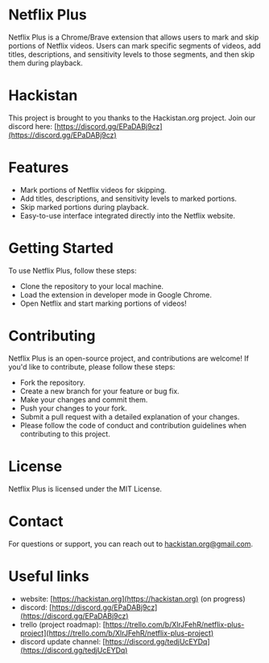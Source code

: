 # Netflix Plus
Netflix Plus is a Chrome/Brave extension that allows users to mark and skip portions of Netflix videos. Users can mark specific segments of videos, add titles, descriptions, and sensitivity levels to those segments, and then skip them during playback.

# Hackistan
This project is brought to you thanks to the Hackistan.org project. Join our discord here:
[https://discord.gg/EPaDABj9cz](https://discord.gg/EPaDABj9cz)

# Features
- Mark portions of Netflix videos for skipping.
- Add titles, descriptions, and sensitivity levels to marked portions.
- Skip marked portions during playback.
- Easy-to-use interface integrated directly into the Netflix website.

# Getting Started
To use Netflix Plus, follow these steps:
- Clone the repository to your local machine.
- Load the extension in developer mode in Google Chrome.
- Open Netflix and start marking portions of videos!

# Contributing
Netflix Plus is an open-source project, and contributions are welcome! If you'd like to contribute, please follow these steps:
- Fork the repository.
- Create a new branch for your feature or bug fix.
- Make your changes and commit them.
- Push your changes to your fork.
- Submit a pull request with a detailed explanation of your changes.
- Please follow the code of conduct and contribution guidelines when contributing to this project.

# License
Netflix Plus is licensed under the MIT License.

# Contact
For questions or support, you can reach out to hackistan.org@gmail.com.

# Useful links
- website: [https://hackistan.org](https://hackistan.org) (on progress)
- discord: [https://discord.gg/EPaDABj9cz](https://discord.gg/EPaDABj9cz)
- trello (project roadmap): [https://trello.com/b/XlrJFehR/netflix-plus-project](https://trello.com/b/XlrJFehR/netflix-plus-project)
- discord update channel: [https://discord.gg/tedjUcEYDq](https://discord.gg/tedjUcEYDq)
